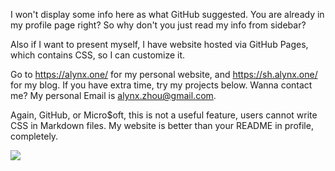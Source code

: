 <!-- ### Hi there 👋 -->

<!--
**AlynxZhou/AlynxZhou** is a ✨ _special_ ✨ repository because its `README.md` (this file) appears on your GitHub profile.

Here are some ideas to get you started:

- 🔭 I’m currently working on ...
- 🌱 I’m currently learning ...
- 👯 I’m looking to collaborate on ...
- 🤔 I’m looking for help with ...
- 💬 Ask me about ...
- 📫 How to reach me: ...
- 😄 Pronouns: ...
- ⚡ Fun fact: ...
-->

I won't display some info here as what GitHub suggested. You are already in my profile page right? So why don't you just read my info from sidebar?

Also if I want to present myself, I have website hosted via GitHub Pages, which contains CSS, so I can customize it.

Go to <https://alynx.one/> for my personal website, and <https://sh.alynx.one/> for my blog. If you have extra time, try my projects below. Wanna contact me? My personal Email is [alynx.zhou@gmail.com](mailto:alynx.zhou@gmail.com).

Again, GitHub, or Micro$oft, this is not a useful feature, users cannot write CSS in Markdown files. My website is better than your README in profile, completely.

![](https://dota.librian.net/api/d?id=399231943&要=比赛,比赛时长,近期胜负场次,常用英雄)
